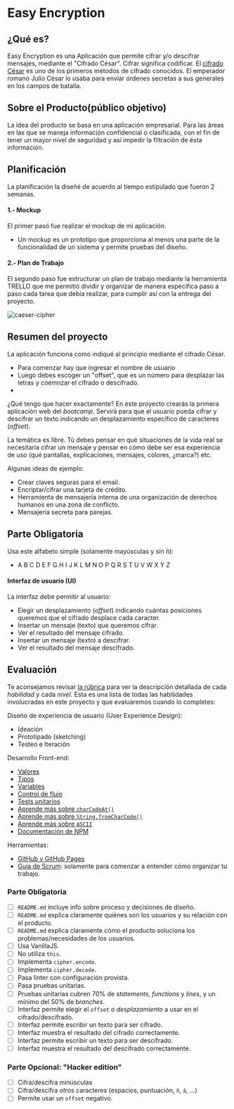 # Easy Encryption

## ¿Qué es?

Easy Encryption es una Aplicación que permite cifrar y/o descifrar mensajes, mediante el "Cifrado César".
Cifrar significa codificar. El [cifrado César](https://en.wikipedia.org/wiki/Caesar_cipher) es uno de los primeros métodos de cifrado conocidos. El emperador romano Julio César lo usaba para enviar órdenes secretas a sus generales en los campos de batalla.


## Sobre el Producto(público objetivo)

La idea del producto se basa en una aplicación empresarial. 
Para las áreas en las que se maneja información confidencial o clasificada, con el fin de tener un mayor nivel de seguridad y así impedir la filtración de ésta información. 

## Planificación

La planificación la diseñé de acuerdo al tiempo estipulado que fueron 2 semanas.

#### 1.- Mockup
 
El primer pasó fue realizar el mockup de mi aplicación.
* Un mockup es un prototipo que proporciona al menos una parte de la funcionalidad de un sistema y permite pruebas del diseño.

#### 2.- Plan de Trabajo

El segundo paso fue estructurar un plan de trabajo mediante la herramienta TRELLO que me permitió dividir y organizar de manera específica paso a paso cada tarea que debía realizar, para cumplir así con la entrega del proyecto.


![caeser-cipher](https://upload.wikimedia.org/wikipedia/commons/thumb/2/2b/Caesar3.svg/2000px-Caesar3.svg.png)


## Resumen del proyecto

La aplicación funciona como indiqué al principio mediante el cifrado César.

* Para comenzar hay que ingresar el nombre de usuario
* Luego debes escoger un "offset", que es un número para desplazar las letras y coemnzar el cifrado o descifrado.
* 

¿Qué tengo que hacer exactamente? En este proyecto crearás la primera aplicación web del _bootcamp_. Servirá para que el usuario pueda cifrar y descifrar un texto indicando un desplazamiento específico de caracteres (_offset_).

La temática es libre. Tú debes pensar en qué situaciones de la vida real se necesitaría cifrar un mensaje y pensar en cómo debe ser esa experiencia de uso (qué pantallas, explicaciones, mensajes, colores, ¿marca?) etc. 

Algunas ideas de ejemplo:

- Crear claves seguras para el email.
- Encriptar/cifrar una tarjeta de crédito.
- Herramienta de mensajería interna de una organización de derechos humanos en una zona de conflicto.
- Mensajería secreta para parejas.




## Parte Obligatoria

Usa este alfabeto simple (solamente mayúsculas y sin ñ):

- A B C D E F G H I J K L M N O P Q R S T U V W X Y Z

#### Interfaz de usuario (UI)

La interfaz debe permitir al usuario:
- Elegir un desplazamiento (_offset_) indicando cuántas posiciones queremos que el cifrado desplace cada caracter.
- Insertar un mensaje (texto) que queremos cifrar.
- Ver el resultado del mensaje cifrado.
- Insertar un mensaje (texto) a descifrar.
- Ver el resultado del mensaje descifrado.




## Evaluación

Te aconsejamos revisar [la rúbrica](https://docs.google.com/spreadsheets/u/1/d/e/2PACX-1vRktPN4ilZtkRN5tUb3DVhgeihwlzk63_-JI3moA-bXpKDbHDioAK2H3qbrwWNb0Ql4wX22Tgv7-PDv/pubhtml)
para ver la descripción detallada de cada _habilidad_ y cada _nivel_. Esta es una lista de todas las habilidades involucradas en este proyecto y que evaluaremos cuando lo  completes:


Diseño de experiencia de usuario (User Experience Design):

- Ideación
- Prototipado (sketching)
- Testeo e Iteración

Desarrollo Front-end:

* [Valores](https://lms.laboratoria.la/cohorts/scl-2019-01-bc-core-commoncore-scl008/courses/javascript/01-basics/01-values-variables-and-types)
* [Tipos](https://lms.laboratoria.la/cohorts/scl-2019-01-bc-core-commoncore-scl008/courses/javascript/01-basics/01-values-variables-and-types)
* [Variables](https://lms.laboratoria.la/cohorts/scl-2019-01-bc-core-commoncore-scl008/courses/javascript/01-basics/02-variables)
* [Control de flujo](https://lms.laboratoria.la/cohorts/scl-2019-01-bc-core-commoncore-scl008/courses/javascript/02-flow-control/00-opening)
* [Tests unitarios](https://lms.laboratoria.la/cohorts/scl-2019-01-bc-core-commoncore-scl008/courses/javascript/11-testing/00-opening)
* [Aprende más sobre `charCodeAt()`](https://developer.mozilla.org/es/docs/Web/JavaScript/Referencia/Objetos_globales/String/charCodeAt)
* [Aprende más sobre `String.fromCharCode()`](https://developer.mozilla.org/es/docs/Web/JavaScript/Referencia/Objetos_globales/String/fromCharCode)
* [Aprende más sobre `ASCII`](http://conceptodefinicion.de/ascii/)
* [Documentación de NPM](https://docs.npmjs.com/)

Herramientas:
- [GitHub y GitHub Pages](https://guides.github.com/)
- [Guía de Scrum](https://www.scrumguides.org/docs/scrumguide/v1/scrum-guide-es.pdf): solamente para comenzar a entender cómo organizar tu trabajo.

### Parte Obligatoria
* [ ] `README.md` incluye info sobre proceso y decisiones de diseño.
* [ ] `README.md` explica claramente quiénes son los usuarios y su relación con
  el producto.
* [ ] `README.md` explica claramente cómo el producto soluciona los
  problemas/necesidades de los usuarios.
* [ ] Usa VanillaJS.
* [ ] No utiliza `this`.
* [ ] Implementa `cipher.encode`.
* [ ] Implementa `cipher.decode`.
* [ ] Pasa linter con configuración provista.
* [ ] Pasa pruebas unitarias.
* [ ] Pruebas unitarias cubren 70% de _statements_, _functions_ y _lines_, y un
  mínimo del 50% de _branches_.
* [ ] Interfaz permite elegir el `offset` o _desplazamiento_ a usar en el
  cifrado/descifrado.
* [ ] Interfaz permite escribir un texto para ser cifrado.
* [ ] Interfaz muestra el resultado del cifrado correctamente.
* [ ] Interfaz permite escribir un texto para ser descifrado.
* [ ] Interfaz muestra el resultado del descifrado correctamente.

### Parte Opcional: "Hacker edition"
* [ ] Cifra/descifra minúsculas
* [ ] Cifra/descifra _otros_ caracteres (espacios, puntuación, `ñ`, `á`, ...)
* [ ] Permite usar un `offset` negativo.
